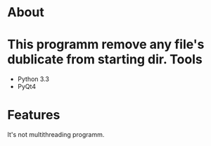 About
==========
This programm remove any file's dublicate from starting dir.
Tools
=====
- Python 3.3
- PyQt4

Features
========
It's not multithreading programm.
